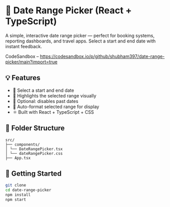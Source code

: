 # 📆 Date Range Picker (React + TypeScript)

A simple, interactive date range picker — perfect for booking systems, reporting dashboards, and travel apps. Select a start and end date with instant feedback.

CodeSandbox – https://codesandbox.io/p/github/shubham397/date-range-picker/main?import=true

## 💡 Features

- 📅 Select a start and end date
- 🎨 Highlights the selected range visually
- 🚫 Optional: disables past dates
- 🧠 Auto-format selected range for display
- ⚛️ Built with React + TypeScript + CSS

## 📁 Folder Structure

```
src/
├── components/
│ └── DateRangePicker.tsx
│ └── dateRangePicker.css
├── App.tsx

```

## 🚀 Getting Started

```bash
git clone
cd date-range-picker
npm install
npm start
```
